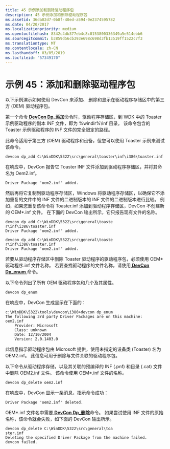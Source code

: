 ```yaml
---
title: 45 示例添加和删除驱动程序包
description: 45 示例添加和删除驱动程序包
ms.assetid: 36da02d7-0b8f-40ed-a594-0e2374595782
ms.date: 04/20/2017
ms.localizationpriority: medium
ms.openlocfilehash: 8342c4db377eb4c8c0153800336349a5e514ebb6
ms.sourcegitcommit: b3859d56cb393e698c698d3fb13519ff1522c7f3
ms.translationtype: MT
ms.contentlocale: zh-CN
ms.lasthandoff: 03/05/2019
ms.locfileid: "57349170"
---
```

# <a name="example-45-add-and-remove-driver-packages"></a>示例 45：添加和删除驱动程序包


以下示例演示如何使用 DevCon 来添加、 删除和显示在驱动程序存储区中的第三方 (OEM) 驱动程序包。

第一个命令[ **DevCon Dp\_添加**](devcon-dp-add.md)命令时，驱动程序存储区，到 WDK 中的 Toaster 示例驱动程序的副本 INF 文件，即为 %windir%\\inf 目录。 该命令包含的 Toaster 示例驱动程序的 INF 文件的完全限定的路径。

此命令适用于第三方 (OEM) 驱动程序和设备，但您可以使用 Toaster 示例来测试该命令。

```
devcon dp_add C:\WinDDK\5322\src\general\toaster\inf\i386\toaster.inf
```

在响应中，DevCon 报告它 Toaster INF 文件添加到驱动程序存储区，并将其命名为 Oem2.inf。

```
Driver Package 'oem2.inf' added.
```

然后再将它复制到驱动程序存储区，Windows 将驱动程序存储区，以确保它不添加重复的文件中的 INF 文件的二进制版本的 INF 文件的二进制版本进行比较。 例如，如果您重复该命令将 Toaster.inf 添加到驱动程序存储区，DevCon 不创建新的 OEM\*.inf 文件。 在下面的 DevCon 输出所示，它只报告现有文件的名称。

```
devcon dp_add C:\WinDDK\5322\src\general\toaste
r\inf\i386\toaster.inf
Driver Package 'oem2.inf' added.

devcon dp_add C:\WinDDK\5322\src\general\toaste
r\inf\i386\toaster.inf
Driver Package 'oem2.inf' added.
```

若要从驱动程序存储区中删除 Toaster 驱动程序的驱动程序包，必须使用 OEM\*驱动程序.inf 文件名称。 若要查找驱动程序的文件名称，请使用[ **DevCon Dp\_enum** ](devcon-dp-enum.md)命令。

以下命令列出了所有 OEM 驱动程序包和几个及其属性。

```
devcon dp_enum
```

在响应中，DevCon 生成显示在下面的：

```
c:\WinDDK\5322\tools\devcon\i386>devcon dp_enum
The following 3rd party Driver Packages are on this machine:
oem2.inf
    Provider: Microsoft
    Class: unknown
    Date: 12/10/2004
    Version: 2.0.1403.0
```

此信息指示驱动程序包由 Microsoft 提供，使用未指定的设备类 (Toaster) 名为 OEM2.inf。 此信息可用于删除与文件关联的驱动程序包。

以下命令从驱动程序存储，以及其关联的预编译的 INF (.pnf) 和目录 (.cat) 文件中删除 OEM2.inf 文件。 该命令使用 OEM\*.inf 文件的名称。

```
devcon dp_delete oem2.inf
```

在响应中，DevCon 显示一条消息，指示命令成功：

```
Driver Package 'oem2.inf' deleted.
```

OEM\*.inf 文件名中需要[ **DevCon Dp\_删除**](devcon-dp-delete.md)命令。 如果尝试使用 INF 文件的原始名称，该命令就会失败，如下面的 DevCon 输出所示。

```
devcon dp_delete C:\WinDDK\5322\src\general\toa
ster.inf
Deleting the specified Driver Package from the machine failed.
devcon failed.
```

 

 





